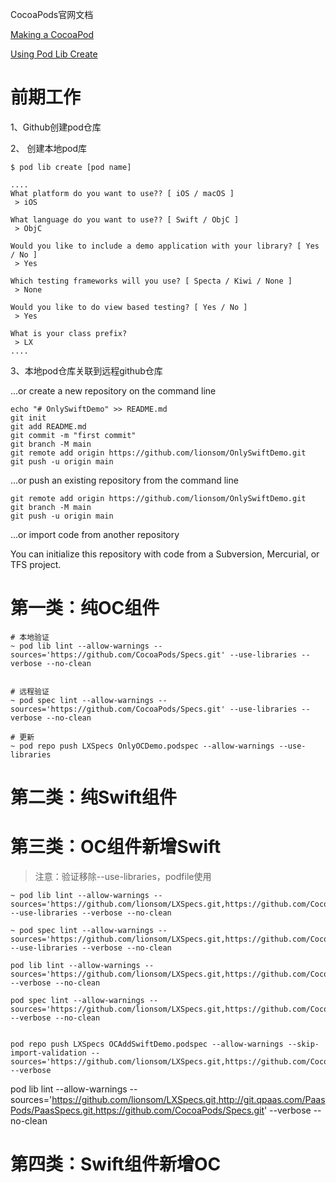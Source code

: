 CocoaPods官网文档

[Making a CocoaPod](https://guides.cocoapods.org/making/making-a-cocoapod.html)

[Using Pod Lib Create](https://guides.cocoapods.org/making/using-pod-lib-create)



# 前期工作

1、Github创建pod仓库



2、 创建本地pod库

```shell
$ pod lib create [pod name]

....
What platform do you want to use?? [ iOS / macOS ]
 > iOS

What language do you want to use?? [ Swift / ObjC ]
 > ObjC

Would you like to include a demo application with your library? [ Yes / No ]
 > Yes

Which testing frameworks will you use? [ Specta / Kiwi / None ]
 > None

Would you like to do view based testing? [ Yes / No ]
 > Yes

What is your class prefix?
 > LX
....
```



3、本地pod仓库关联到远程github仓库

...or create a new repository on the command line

```
echo "# OnlySwiftDemo" >> README.md
git init
git add README.md
git commit -m "first commit"
git branch -M main
git remote add origin https://github.com/lionsom/OnlySwiftDemo.git
git push -u origin main
```

…or push an existing repository from the command line

```
git remote add origin https://github.com/lionsom/OnlySwiftDemo.git
git branch -M main
git push -u origin main
```

…or import code from another repository

You can initialize this repository with code from a Subversion, Mercurial, or TFS project.



# 第一类：纯OC组件

```shell
# 本地验证
~ pod lib lint --allow-warnings --sources='https://github.com/CocoaPods/Specs.git' --use-libraries --verbose --no-clean


# 远程验证
~ pod spec lint --allow-warnings --sources='https://github.com/CocoaPods/Specs.git' --use-libraries --verbose --no-clean

# 更新
~ pod repo push LXSpecs OnlyOCDemo.podspec --allow-warnings --use-libraries
```



# 第二类：纯Swift组件





# 第三类：OC组件新增Swift

> 注意：验证移除--use-libraries，podfile使用

```
~ pod lib lint --allow-warnings --sources='https://github.com/lionsom/LXSpecs.git,https://github.com/CocoaPods/Specs.git' --use-libraries --verbose --no-clean

~ pod spec lint --allow-warnings --sources='https://github.com/lionsom/LXSpecs.git,https://github.com/CocoaPods/Specs.git' --use-libraries --verbose --no-clean

pod lib lint --allow-warnings --sources='https://github.com/lionsom/LXSpecs.git,https://github.com/CocoaPods/Specs.git' --verbose --no-clean

pod spec lint --allow-warnings --sources='https://github.com/lionsom/LXSpecs.git,https://github.com/CocoaPods/Specs.git' --verbose --no-clean


pod repo push LXSpecs OCAddSwiftDemo.podspec --allow-warnings --skip-import-validation --sources='https://github.com/lionsom/LXSpecs.git,https://github.com/CocoaPods/Specs.git' --verbose 
```



pod lib lint --allow-warnings --sources='https://github.com/lionsom/LXSpecs.git,http://git.qpaas.com/PaasPods/PaasSpecs.git,https://github.com/CocoaPods/Specs.git' --verbose --no-clean







# 第四类：Swift组件新增OC

















